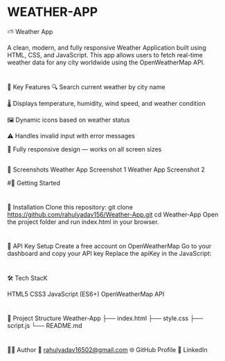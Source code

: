 # WEATHER-APP
⛅ Weather App

A clean, modern, and fully responsive Weather Application built using HTML, CSS, and JavaScript. 
This app allows users to fetch real-time weather data for any city worldwide using the OpenWeatherMap API.

#
🌟 Key Features
🔍 Search current weather by city name

🌡️ Displays temperature, humidity, wind speed, and weather condition

🖼️ Dynamic icons based on weather status

⚠️ Handles invalid input with error messages

📱 Fully responsive design — works on all screen sizes

##
📸 Screenshots
Weather App Screenshot 1
Weather App Screenshot 2

#🚀 Getting Started

 #
 🔧 Installation Clone this repository:
 git clone https://github.com/rahulyadav156/Weather-App.git cd Weather-App Open the project folder and run index.html in your browser.
 
#
🔐 API Key Setup
Create a free account on OpenWeatherMap
Go to your dashboard and copy your API key
Replace the apiKey in the JavaScript:

#
🛠️ Tech StacK

HTML5 
CSS3 
JavaScript (ES6+)
OpenWeatherMap API


#
📁 Project Structure Weather-App
├── index.html
├── style.css
├── script.js
└── README.md

#
🙋‍♂️ Author
📧 rahulyadav16502@gmail.com
🌐 GitHub Profile
🔗 LinkedIn


